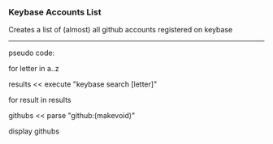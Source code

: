 ### Keybase Accounts List

Creates a list of (almost) all github accounts registered on keybase

---

pseudo code:



for letter in a..z

  results << execute "keybase search [letter]"



for result in results

  githubs << parse "github:(makevoid)"


display githubs
